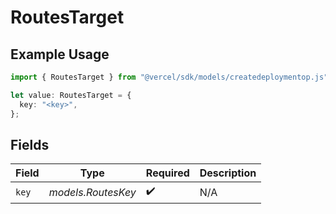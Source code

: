 # RoutesTarget

## Example Usage

```typescript
import { RoutesTarget } from "@vercel/sdk/models/createdeploymentop.js";

let value: RoutesTarget = {
  key: "<key>",
};
```

## Fields

| Field              | Type               | Required           | Description        |
| ------------------ | ------------------ | ------------------ | ------------------ |
| `key`              | *models.RoutesKey* | :heavy_check_mark: | N/A                |